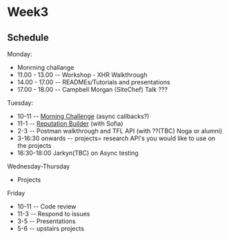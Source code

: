 # Week3




## Schedule
Monday: 
* Monrning challange 
* 11.00 - 13.00 -- Workshop - XHR Walkthrough 
* 14.00 - 17.00 -- READMEs/Tutorials and presentations
* 17.00 - 18.00 -- Campbell Morgan (SiteChef) Talk ???

Tuesday:
* 10-11 -- [Morning Challenge](https://repl.it/C0n0/0) (async callbacks?)
* 11-1 -- [Reputation Builder](https://github.com/tormod17/Reputation-Builder) (with Sofia)
* 2-3 -- Postman walkthrough and TFL API (with ??(TBC) Noga or alumni)
* 3-16:30 onwards -- projects= research API's you would like to use on the projects
* 16:30-18:00 Jarkyn(TBC) on Async testing

Wednesday-Thursday
* Projects

Friday
* 10-11 -- Code review
* 11-3 -- Respond to issues
* 3-5 -- Presentations
* 5-6 -- upstairs projects